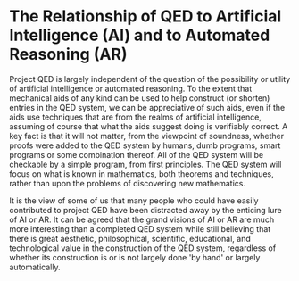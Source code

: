 # The Relationship of QED to Artificial Intelligence (AI) and to Automated Reasoning (AR)

Project QED is largely independent of the question of the possibility or utility of artificial intelligence or automated reasoning. To the extent that mechanical aids of any kind can be used to help construct (or shorten) entries in the QED system, we can be appreciative of such aids, even if the aids use techniques that are from the realms of artificial intelligence, assuming of course that what the aids suggest doing is verifiably correct. A key fact is that it will not matter, from the viewpoint of soundness, whether proofs were added to the QED system by humans, dumb programs, smart programs or some combination thereof. All of the QED system will be checkable by a simple program, from first principles. The QED system will focus on what is known in mathematics, both theorems and techniques, rather than upon the problems of discovering new mathematics.

It is the view of some of us that many people who could have easily contributed to project QED have been distracted away by the enticing lure of AI or AR. It can be agreed that the grand visions of AI or AR are much more interesting than a completed QED system while still believing that there is great aesthetic, philosophical, scientific, educational, and technological value in the construction of the QED system, regardless of whether its construction is or is not largely done 'by hand' or largely automatically.
